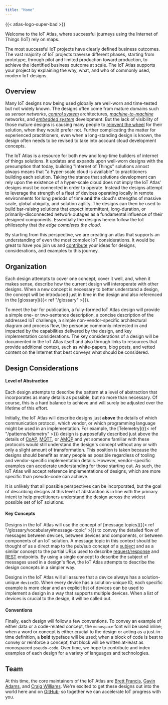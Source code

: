 ```yaml
---
title: "Home"
---
```


{{< atlas-logo-super-bad >}}

Welcome to the IoT Atlas, where successful journeys using the Internet of Things (IoT) rely on maps.

The most successful IoT projects have clearly defined business outcomes. The vast majority of IoT projects traverse different phases, starting from prototype, through pilot and limited production toward production, to achieve the identified business outcome at scale. The IoT Atlas supports your project by explaining the why, what, and who of commonly used, modern IoT designs.

## Overview

Many IoT designs now being used globally are well-worn and time-tested but not widely known. The designs often come from mature domains such as _sensor networks_, _[control system](https://en.wikipedia.org/wiki/Control_system)_ architectures, _[machine-to-machine ](https://en.wikipedia.org/wiki/Machine_to_machine)_ networks, and _[embedded system](https://en.wikipedia.org/wiki/Embedded_system)_ development. But the lack of visibility of those mature designs is causing many people to [reinvent the wheel](https://en.wikipedia.org/wiki/Reinventing_the_wheel) for their solution, when they would prefer not. Further complicating the matter for experienced practitioners, even when a long-standing design is known, the design often needs to be revised to take into account cloud development concepts.

The IoT Atlas is a resource for both new and long-time builders of internet of things solutions. It updates and expands upon well-worn designs with the presumption that today, building "Internet of Things" solutions almost always means that "a hyper-scale cloud is available" to practitioners building each solution. Taking the stance that solutions development can rely upon the existence of a hyper-scale cloud does not imply the IoT Atlas' designs must be connected in order to operate. Instead the designs attempt to leverage the strength of a fleet of devices operating locally in remote environments for long periods of time **and** the cloud's strengths of massive scale, global ubiquity, and solution agility. The designs can then be used to build bar-raising solutions that expect intermittent, long-duration, or primarily-disconnected network outages as a fundamental influence of their designed components. Essentially the designs herein follow the IoT philosophy that _the edge completes the cloud_.

By starting from this perspective, we are creating an atlas that supports an understanding of even the most complex IoT considerations. It would be great to have you join us and [contribute](https://github.com/aws/iot-atlas/blob/main/CONTRIBUTING.md) your ideas for designs, considerations, and examples to this journey.

## Organization

Each design attempts to cover one concept, cover it well, and, when it makes sense, describe how the current design will interoperate with other designs. When a new concept is necessary to better understand a design, the concept will be introduced just in time in the design and also referenced in the [glossary]({{< ref "/glossary" >}}).

To meet the bar for publication, a fully-formed IoT Atlas design will provide a simple one- or two-sentence description, a concise description of the addressed IoT challenge, a simple non-vendor-specific architectural diagram and process flow, the personae commonly interested in and impacted by the capabilities delivered by the design, and key implementation considerations. The key considerations of a design will be documented in the IoT Atlas itself and also through links to resources that provide additional context, such as white-papers, blog posts, and vetted content on the Internet that best conveys what should be considered.

## Design Considerations

#### Level of Abstraction

Each design attempts to describe the pattern at a level of abstraction that incorporates as many details as possible, but no more than necessary. Of course, this is a hard balance to achieve and will surely be adjusted over the lifetime of this effort.

Initially, the IoT Atlas will describe designs just **above** the details of which communication protocol, which vendor, or which programming language might be used in an implementation. For example, the [Telemetry]({{< ref "/patterns/telemetry" >}}) design is purposefully described just above the details of [CoAP](http://coap.technology/), [MQTT](http://mqtt.org/), or [AMQP](https://www.amqp.org/product/architecture) and yet someone familiar with these protocols would still understand the design's concept without any or with only a slight amount of transformation. This position is taken because the designs should benefit as many people as possible regardless of tooling and vendor-specific implementation details. However, vendor-specific examples can accelerate understanding for those starting out. As such, the IoT Atlas will accept reference implementations of designs, which are more specific than pseudo-code can achieve.

It is unlikely that all possible perspectives can be incorporated, but the goal of describing designs at this level of abstraction is in line with the primary intent to help practitioners understand the design across the widest possible set of IoT solutions.

#### Key Concepts

Designs in the IoT Atlas will use the concept of [message topics]({{< ref "/glossary/vocabulary#message-topic" >}}) to convey the detailed flow of messages between devices, between devices and components, or between components of an IoT solution. A message topic in this context should be thought of as a direct map to the pub/sub concept of a [subject](#) and as a similar concept to the partial URLs used to describe [request/response](#) and [REST](#) endpoints. By using a single concept to describe the subject of messages used in a design's flow, the IoT Atlas attempts to describe the design concepts in a simpler way.

Designs in the IoT Atlas will all assume that a device always has a solution-unique `deviceID`. When every device has a solution-unique ID, each specific example is more clear and an explicit list of devices can be used to implement a design in a way that supports multiple devices. When a list of devices is crucial to the design, it will be called out.

#### Conventions

Finally, each design will follow a few conventions. To convey an example of either data or a code-related concept, the `monospace` font will be used inline; when a word or concept is either crucial to the design or acting as a just-in-time definition, a **bold** typeface will be used; when a block of code is best to convey or reinforce a concept, that block will be written at-least as monospaced `pseudo-code`. Over time, we hope to contribute and index examples of each design for a variety of languages and technologies.

## Team

At this time, the core maintainers of the IoT Atlas are [Brett Francis](https://github.com/brettf),
[Gavin Adams](https://github.com/gadams999), and
[Craig Williams](https://github.com/typemismatch). We're excited to get these designs out into the world here and on [GitHub](https://github.com/aws/iot-atlas); so together we can accelerate IoT progress with you.
